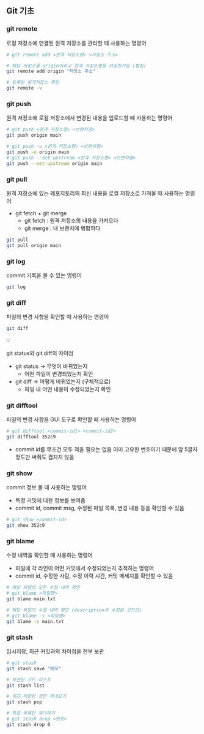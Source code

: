 ## Git 기초

### git remote

로컬 저장소에 연결된 원격 저장소를 관리할 때 사용하는 명령어

```bash
# git remote add <원격 저장소명> <저장소 주소>

# 해당 저장소를 origin이라고 원격 저장소명을 저장한거임 (별칭)
git remote add origin "저장소 주소"

# 등록된 원격저장소 확인
git remote -v
```

### git push

원격 저장소에 로컬 저장소에서 변경된 내용을 업로드할 때 사용하는 명령어

```bash
# git push <원격 저장소명> <브랜치명>
git push origin main

# git push -u <원격 저장소명> <브랜치명>
git push -u origin main
# git push --set-upstream <원격 저장소명> <브랜치명>
git push --set-upstream origin main
```

### git pull

원격 저장소에 있는 레포지토리의 최신 내용을 로컬 저장소로 가져올 때 사용하는 명령어

- git fetch + git merge
    - git fetch : 원격 저장소의 내용을 가져오다
    - git merge : 내 브랜치에 병합하다

```bash
git pull
git pull origin main
```

### git log

commit 기록을 볼 수 있는 명령어

```bash
git log
```

### git diff

파일의 변경 사항을 확인할 때 사용하는 명령어

```bash
git diff
```

<aside>
💡

git status와 git diff의 차이점

- git status → 무엇이 바뀌었는지
    - 어떤 파일이 변경되었는지 확인
- git diff → 어떻게 바뀌었는지 (구체적으로)
    - 파일 내 어떤 내용이 수정되었는지 확인
</aside>

### git difftool

파일의 변경 사항을 GUI 도구로 확인할 때 사용하는 명령어

```bash
# git difftool <commit-id1> <commit-id2>
git difftool 352c9
```

- commit id를 무조건 모두 적을 필요는 없음
이미 고유한 번호이기 때문에 앞 5글자 정도만 써줘도 겹치지 않음

### git show

commit 정보 볼 때 사용하는 명령어

- 특정 커밋에 대한 정보를 보여줌
- commit id, commit msg, 수정된 파일 목록, 변경 내용 등을 확인할 수 있음

```bash
# git show <commit-id>
git show 352c9
```

### git blame

수정 내역을 확인할 때 사용하는 명령어

- 파일에 각 라인이 어떤 커밋에서 수정되었는지 추적하는 명령어
- commit id, 수정한 사람, 수정 이력 시간, 커밋 메세지를 확인할 수 있음

```bash
# 해당 파일의 모든 수정 내역 확인
# git blame <파일명>
git blame main.txt

# 해당 파일의 수정 내역 확인 (description과 수정된 코드만)
# git blame -s <파일명>
git blame -s main.txt
```

### git stash

임시저장, 최근 커밋과의 차이점을 전부 보관

```bash
# git stash
git stash save "메모"

# 보관된 코드 리스트
git stash list

# 최근 저장한 것만 꺼내오기
git stash pop

# 특정 목록만 제거하기
# git stash drop <번호>
git stash drop 0
```
